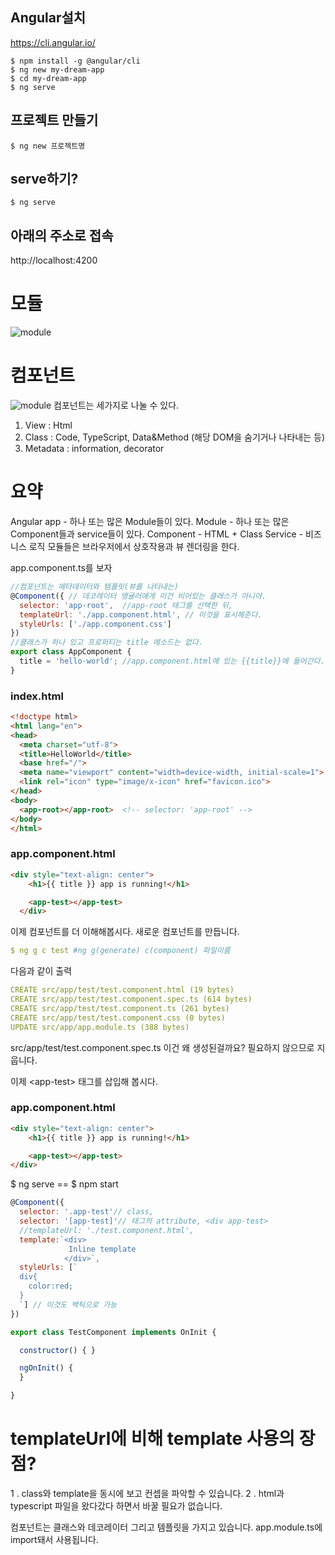 ## Angular설치
https://cli.angular.io/
```
$ npm install -g @angular/cli
$ ng new my-dream-app
$ cd my-dream-app
$ ng serve
```
## 프로젝트 만들기
```
$ ng new 프로젝트명
```
## serve하기?
```
$ ng serve
```

## 아래의 주소로 접속
http://localhost:4200



# 모듈
![module](./img/module.png)

# 컴포넌트
![module](./img/components.png)
컴포넌트는 세가지로 나눌 수 있다.
1. View : Html 
2. Class : Code, TypeScript, Data&Method (해당 DOM을 숨기거나 나타내는 등)
3. Metadata : information, decorator


# 요약
Angular app - 하나 또는 많은 Module들이 있다.
Module - 하나 또는 많은 Component들과 service들이 있다.
Component - HTML + Class
Service - 비즈니스 로직
모듈들은 브라우저에서 상호작용과 뷰 렌더링을 한다.


app.component.ts를 보자
```js
//컴포넌트는 메타데이터와 템플릿(뷰를 나타내는)
@Component({ // 데코레이터 앵귤러에게 이건 비어있는 클래스가 아니야. 
  selector: 'app-root',  //app-root 태그를 선택한 뒤,
  templateUrl: './app.component.html', // 이것을 표시해준다.
  styleUrls: ['./app.component.css']
})
//클래스가 하나 있고 프로퍼티는 title 메소드는 없다.
export class AppComponent {
  title = 'hello-world'; //app.component.html에 있는 {{title}}에 들어간다.
}
```

### index.html
```html
<!doctype html>
<html lang="en">
<head>
  <meta charset="utf-8">
  <title>HelloWorld</title>
  <base href="/">
  <meta name="viewport" content="width=device-width, initial-scale=1">
  <link rel="icon" type="image/x-icon" href="favicon.ico">
</head>
<body>
  <app-root></app-root>  <!-- selector: 'app-root' -->
</body>
</html>
```
### app.component.html
```html
<div style="text-align: center">
    <h1>{{ title }} app is running!</h1>

    <app-test></app-test>
  </div>
```


이제 컴포넌트를 더 이해해봅시다.
새로운 컴포넌트를 만듭니다.
```yml
$ ng g c test #ng g(generate) c(component) 파일이름
```

다음과 같이 출력
```yml
CREATE src/app/test/test.component.html (19 bytes)
CREATE src/app/test/test.component.spec.ts (614 bytes)
CREATE src/app/test/test.component.ts (261 bytes)
CREATE src/app/test/test.component.css (0 bytes)
UPDATE src/app/app.module.ts (388 bytes)
```

src/app/test/test.component.spec.ts 이건 왜 생성된걸까요? 필요하지 않으므로 지웁니다.

이제 \<app-test> 태그를 삽입해 봅시다.
### app.component.html
```html
<div style="text-align: center">
    <h1>{{ title }} app is running!</h1>

    <app-test></app-test>
</div>
```
$ ng serve == $ npm start

```js
@Component({
  selector: '.app-test'// class,
  selector: '[app-test]'// 태그의 attribute, <div app-test>
  //templateUrl: './test.component.html',
  template:`<div> 
             Inline template
            </div>`,
  styleUrls: [`
  div{
    color:red;
  }
  `] // 이것도 백틱으로 가능
})

export class TestComponent implements OnInit {

  constructor() { }

  ngOnInit() {
  }

}
```
# templateUrl에 비해 template 사용의 장점?
1 . class와 template을 동시에 보고 컨셉을 파악할 수 있습니다. 
2 . html과 typescript 파일을 왔다갔다 하면서 바꿀 필요가 없습니다.

컴포넌트는 클래스와 데코레이터 그리고 템플릿을 가지고 있습니다.
app.module.ts에 import돼서 사용됩니다.